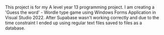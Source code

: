 This project is for my A level year 13 programming project.  I am creating a 'Guess the word' - Wordle type game using Windows Forms Application in Visual Studio 2022.
After Supabase wasn't working correctly and due to the time constraint I ended up using regular text files saved to files as a database.
